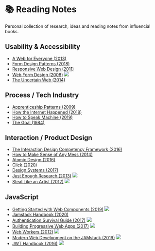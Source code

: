 # 📚 Reading Notes

Personal collection of research, ideas and reading notes from influencial books.

## Usability & Accessibility

- [A Web for Everyone (2013)](https://github.com/schalkventer/reading-notes/blob/main/a-web-for-everyone.md)
- [Form Design Patterns (2018)](https://github.com/schalkventer/reading-notes/blob/main/form-design-patterns.md)
- [Responsive Web Design (2011)](https://github.com/schalkventer/reading-notes/blob/main/responsive-web-design.md)
- [Web Form Design (2008)](https://github.com/schalkventer/reading-notes/blob/main/uncertain-web.md) ![](https://img.shields.io/badge/-product%20design-brightgreen)
- [The Uncertain Web (2014)](https://github.com/schalkventer/reading-notes/blob/main/uncertain-web.md)

## Process / Tech Industry

- [Apprenticeship Patterns (2009)](https://github.com/schalkventer/reading-notes/blob/main/apprenticeship-patterns.md)
- [How the Internet Happened (2018)](https://github.com/schalkventer/reading-notes/blob/main/how-the-internet-happened.md)
- [How to Speak Machine (2019)](https://github.com/schalkventer/reading-notes/blob/main/how-to-speak-machine.md)
- [The Goal (1984)](https://github.com/schalkventer/reading-notes/blob/main/the-goal.md) 

## Interaction / Product Design

- [The Interaction Design Competency Framework (2016)](https://github.com/schalkventer/reading-notes/blob/main/ixd-competency-framework.md)
- [How to Make Sense of Any Mess (2014)](https://github.com/schalkventer/reading-notes/blob/main/how-to-make-sense-of-any-mess.md)
- [Atomic Design (2016)](https://github.com/schalkventer/reading-notes/blob/main/atomic-design.md)
- [Click (2020)](https://github.com/schalkventer/reading-notes/blob/main/click.md)
- [Design Systems (2017)](https://github.com/schalkventer/reading-notes/blob/main/design-systems.md)
- [Just Enough Research (2013)](https://github.com/schalkventer/reading-notes/blob/main/just-enough-research.md) ![](https://img.shields.io/badge/-design-brightgreen)
- [Steal Like an Artist (2012)](https://github.com/schalkventer/reading-notes/blob/main/steal-like-an-artist.md) ![](https://img.shields.io/badge/-product%20design-brightgreen)

## JavaScript

- [Getting Started with Web Components (2019)](https://github.com/schalkventer/reading-notes/blob/main/getting-started-with-web-components.md) ![](https://img.shields.io/badge/-javascript-yellow)
- [Jamstack Handbook (2020)](https://github.com/schalkventer/reading-notes/blob/main/jamstack-handbook.md)
- [Authentication Survival Guide (2017)](https://github.com/schalkventer/reading-notes/blob/main/authentication-survival-guide.md) ![](https://img.shields.io/badge/-javascript-yellow)
- [Building Progressive Web Apps (2017)](https://github.com/schalkventer/reading-notes/blob/main/building-progressive-web-apps.md) ![](https://img.shields.io/badge/-javascript-yellow)
- [Web Workers (2012)](https://github.com/schalkventer/reading-notes/blob/main/web-workers-multithreading.md) ![](https://img.shields.io/badge/-javascript-yellow)
- [Modern Web Development on the JAMstack (2019)](https://github.com/schalkventer/reading-notes/blob/main/modern-web-development-on-the-jamstack.md) ![](https://img.shields.io/badge/-javascript-yellow)
- [JWT Handbook (2016)](https://github.com/schalkventer/reading-notes/blob/main/jwt-handbook.md) ![](https://img.shields.io/badge/-javascript-yellow)
